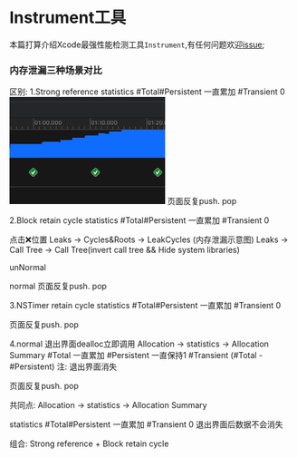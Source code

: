 # Instrument工具
本篇打算介绍Xcode最强性能检测工具`Instrument`,有任何问题欢迎[issue](https://github.com/binzi56/iOSSmallKnowledgePool/issues);

### 内存泄漏三种场景对比
区别:
1.Strong reference
statistics
#Total#Persistent
一直累加
#Transient
0
![](./resources/StrongReference.png)
页面反复push. pop

2.Block retain cycle
statistics
#Total#Persistent
一直累加
#Transient
0

点击❌位置
Leaks -> Cycles&Roots -> LeakCycles   (内存泄漏示意图)
Leaks -> Call Tree ->  Call Tree(invert call tree && Hide system libraries)

unNormal

normal
页面反复push. pop


3.NSTimer retain cycle
statistics
#Total#Persistent
一直累加
#Transient
0


页面反复push. pop

4.normal
退出界面dealloc立即调用
Allocation -> statistics ->  Allocation Summary
#Total
一直累加
#Persistent
一直保持1
#Transient
(#Total - #Persistent)
注: 退出界面消失

页面反复push. pop

共同点:
Allocation -> statistics ->  Allocation Summary

statistics
#Total#Persistent
一直累加
#Transient
0
退出界面后数据不会消失

组合:
Strong reference + Block retain cycle
